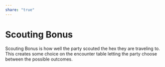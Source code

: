 ```yaml
---
share: "true"
---
```


# Scouting Bonus

Scouting Bonus is how well the party scouted the hex they are traveling to. This creates some choice on the encounter table letting the party choose between the possible outcomes.
